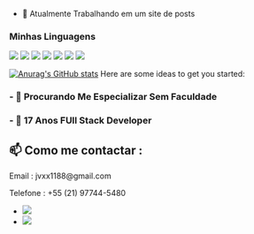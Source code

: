 - 🔭 Atualmente Trabalhando em um site de posts

### Minhas Linguagens
![](https://img.shields.io/badge/HTML5-E34F26?style=for-the-badge&logo=html5&logoColor=white)
![](https://img.shields.io/badge/CSS3-1572B6?style=for-the-badge&logo=css3&logoColor=white)
![](https://img.shields.io/badge/TypeScript-007ACC?style=for-the-badge&logo=typescript&logoColor=white)
![](https://img.shields.io/badge/React-20232A?style=for-the-badge&logo=react&logoColor=61DAFB)
![](https://img.shields.io/badge/Tailwind_CSS-38B2AC?style=for-the-badge&logo=tailwind-css&logoColor=white)
![](https://img.shields.io/badge/Prisma-3982CE?style=for-the-badge&logo=Prisma&logoColor=white)
![](https://img.shields.io/badge/Node.js-43853D?style=for-the-badge&logo=node.js&logoColor=white)


[![Anurag's GitHub stats](https://github-readme-stats.vercel.app/api?username=jvxx1188)](https://github.com/anuraghazra/github-readme-stats)
Here are some ideas to get you started:




<h3>- 🤔 Procurando Me Especializar Sem Faculdade</h3>
<h3>- 💬 17 Anos FUll Stack Developer</h3>

<h2 >📫 Como me contactar :</h2> 
<p>Email : jvxx1188@gmail.com</p>
<p>Telefone : +55 (21) 97744-5480</p>

- <a target="_blank" href="https://www.linkedin.com/in/jos%C3%A9-dami%C3%A3o-b8b3b5258/"> <img src="https://img.shields.io/badge/LinkedIn-0077B5?style=for-the-badge&logo=linkedin&logoColor=white"></img></a>
- <a target="_blank" href="https://www.linkedin.com/in/jos%C3%A9-dami%C3%A3o-b8b3b5258/"> <img src="https://img.shields.io/badge/LinkedIn-0077B5?style=for-the-badge&logo=linkedin&logoColor=white"></img></a>

